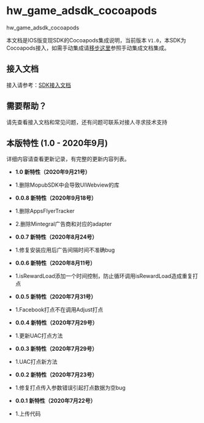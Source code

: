 # hw_game_adsdk_cocoapods
hw_game_adsdk_cocoapods

本文档是IOS版变现SDK的Cocoapods集成说明，当前版本 `V1.0`，本SDK为Cocoapods接入，如需手动集成请[移步这里](https://github.com/artwl/hwsdk_ios)参照手动集成文档集成。

## 接入文档

接入请参考：[SDK接入文档](https://github.com/hellowdgame/hw_game_adsdk_cocoapods/wiki/%E6%8E%A5%E5%85%A5%E8%AF%B4%E6%98%8E)

## 需要帮助？

请先查看接入文档和常见问题，还有问题可联系对接人寻求技术支持

## 本版特性 (1.0 - 2020年9月)

详细内容请查看更新记录，有完整的更新内容列表。
- **1.0 新特性（2020年9月21号）**
- 1.删除MopubSDK中会导致UIWebview的库

- **0.0.8 新特性（2020年9月18号）**
- 1.删除AppsFlyerTracker
- 2.删除Mintegral广告商和对应的adapter

- **0.0.7 新特性（2020年8月24号）**
- 1.修复安装应用后广告间隔时间不准确bug

- **0.0.6 新特性（2020年8月11号）**
- 1.isRewardLoad添加一个时间控制，防止循环调用isRewardLoad造成重复打点

- **0.0.5 新特性（2020年7月31号）**
- 1.Facebook打点不在调用Adjust打点

- **0.0.4 新特性（2020年7月29号）**
- 1.更新UAC打点方法

- **0.0.3 新特性（2020年7月29号）**
- 1.UAC打点新方法

- **0.0.2 新特性（2020年7月23号）**
 - 1.修复打点传入参数错误引起打点数据为空bug
 
- **0.0.1 新特性（2020年7月22号）**
 - 1.上传代码

